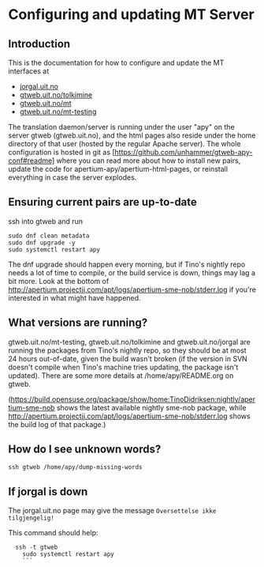 # Configuring and updating MT Server

## Introduction

This is the documentation for how to configure and update the MT
interfaces at

- [jorgal.uit.no](https://jorgal.uit.no/)
- [gtweb.uit.no/tolkimine](https://gtweb.uit.no/tolkimine/)
- [gtweb.uit.no/mt](https://gtweb.uit.no/mt/)
- [gtweb.uit.no/mt-testing](https://gtweb.uit.no/mt-testing/)

The translation daemon/server is running under the user "apy" on the
server gtweb (gtweb.uit.no), and the html pages also reside under the
home directory of that user (hosted by the regular Apache server). The
whole configuration is hosted in git as
[https://github.com/unhammer/gtweb-apy-conf#readme] where you can read
more about how to install new pairs, update the code for
apertium-apy/apertium-html-pages, or reinstall everything in case the
server explodes.

## Ensuring current pairs are up-to-date

ssh into gtweb and run

```
sudo dnf clean metadata
sudo dnf upgrade -y
sudo systemctl restart apy
```

The dnf upgrade should happen every morning, but if Tino's nightly
repo needs a lot of time to compile, or the build service is down,
things may lag a bit more. Look at the bottom of
http://apertium.projectjj.com/apt/logs/apertium-sme-nob/stderr.log if
you're interested in what might have happened.

## What versions are running?

gtweb.uit.no/mt-testing, gtweb.uit.no/tolkimine and
gtweb.uit.no/jorgal are running the packages from Tino's nightly repo,
so they should be at most 24 hours out-of-date, given the build wasn't
broken (if the version in SVN doesn't compile when Tino's machine
tries updating, the package isn't updated). There are some more
details at /home/apy/README.org on gtweb.

(https://build.opensuse.org/package/show/home:TinoDidriksen:nightly/apertium-sme-nob shows the latest available nightly sme-nob package, while http://apertium.projectjj.com/apt/logs/apertium-sme-nob/stderr.log shows the build log of that package.)

## How do I see unknown words?

```
ssh gtweb /home/apy/dump-missing-words
```

## If jorgal is down

The jorgal.uit.no page may give the message `Oversettelse ikke tilgjengelig!`

This command should help:

````
  ssh -t gtweb
    sudo systemctl restart apy
    ```


````

